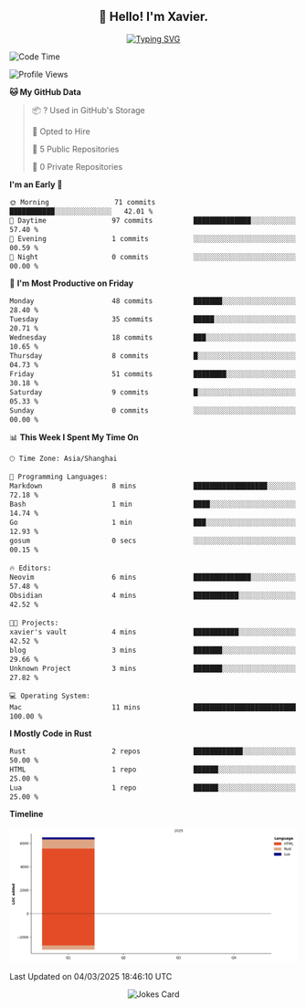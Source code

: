 <h2 align="center">👋 Hello! I'm Xavier.</h2>

<!-- typing svg starts -->
<div align="center">
 <a href="https://git.io/typing-svg"><img src="https://readme-typing-svg.demolab.com?font=Fira+Code&size=16&pause=1000&color=FFFFFFF0&width=435&lines=Fear+is+temporary.+Regret+is+forever." alt="Typing SVG" /></a>
</div>
<!-- typing svg ends -->

<!--START_SECTION:waka-->
![Code Time](http://img.shields.io/badge/Code%20Time-257%20hrs%2024%20mins-blue)

![Profile Views](http://img.shields.io/badge/Profile%20Views-0-blue)

**🐱 My GitHub Data** 

> 📦 ? Used in GitHub's Storage 
 > 
> 💼 Opted to Hire
 > 
> 📜 5 Public Repositories 
 > 
> 🔑 0 Private Repositories 
 > 
**I'm an Early 🐤** 

```text
🌞 Morning                71 commits          ███████████░░░░░░░░░░░░░░   42.01 % 
🌆 Daytime                97 commits          ██████████████░░░░░░░░░░░   57.40 % 
🌃 Evening                1 commits           ░░░░░░░░░░░░░░░░░░░░░░░░░   00.59 % 
🌙 Night                  0 commits           ░░░░░░░░░░░░░░░░░░░░░░░░░   00.00 % 
```
📅 **I'm Most Productive on Friday** 

```text
Monday                   48 commits          ███████░░░░░░░░░░░░░░░░░░   28.40 % 
Tuesday                  35 commits          █████░░░░░░░░░░░░░░░░░░░░   20.71 % 
Wednesday                18 commits          ███░░░░░░░░░░░░░░░░░░░░░░   10.65 % 
Thursday                 8 commits           █░░░░░░░░░░░░░░░░░░░░░░░░   04.73 % 
Friday                   51 commits          ████████░░░░░░░░░░░░░░░░░   30.18 % 
Saturday                 9 commits           █░░░░░░░░░░░░░░░░░░░░░░░░   05.33 % 
Sunday                   0 commits           ░░░░░░░░░░░░░░░░░░░░░░░░░   00.00 % 
```


📊 **This Week I Spent My Time On** 

```text
🕑︎ Time Zone: Asia/Shanghai

💬 Programming Languages: 
Markdown                 8 mins              ██████████████████░░░░░░░   72.18 % 
Bash                     1 min               ████░░░░░░░░░░░░░░░░░░░░░   14.74 % 
Go                       1 min               ███░░░░░░░░░░░░░░░░░░░░░░   12.93 % 
gosum                    0 secs              ░░░░░░░░░░░░░░░░░░░░░░░░░   00.15 % 

🔥 Editors: 
Neovim                   6 mins              ██████████████░░░░░░░░░░░   57.48 % 
Obsidian                 4 mins              ███████████░░░░░░░░░░░░░░   42.52 % 

🐱‍💻 Projects: 
xavier's vault           4 mins              ███████████░░░░░░░░░░░░░░   42.52 % 
blog                     3 mins              ███████░░░░░░░░░░░░░░░░░░   29.66 % 
Unknown Project          3 mins              ███████░░░░░░░░░░░░░░░░░░   27.82 % 

💻 Operating System: 
Mac                      11 mins             █████████████████████████   100.00 % 
```

**I Mostly Code in Rust** 

```text
Rust                     2 repos             ████████████░░░░░░░░░░░░░   50.00 % 
HTML                     1 repo              ██████░░░░░░░░░░░░░░░░░░░   25.00 % 
Lua                      1 repo              ██████░░░░░░░░░░░░░░░░░░░   25.00 % 
```



**Timeline**

![Lines of Code chart](https://raw.githubusercontent.com/xavier2code/xavier2code/main/assets/bar_graph.png)


 Last Updated on 04/03/2025 18:46:10 UTC
<!--END_SECTION:waka-->

<!-- jokes card -->
<div align="center">
 <img src="https://readme-jokes.vercel.app/api?hideBorder" alt="Jokes Card" />
</div>
